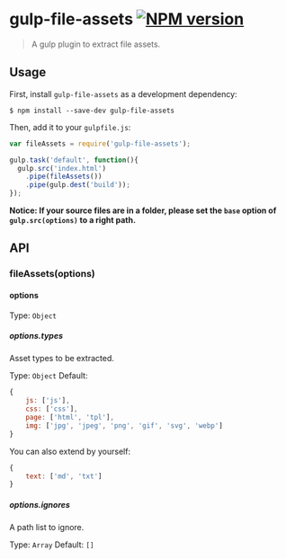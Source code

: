 # gulp-file-assets [![NPM version][npm-image]][npm-url]

> A gulp plugin to extract file assets.

## Usage

First, install `gulp-file-assets` as a development dependency:

```shell
$ npm install --save-dev gulp-file-assets
```

Then, add it to your `gulpfile.js`:

```js
var fileAssets = require('gulp-file-assets');

gulp.task('default', function(){
  gulp.src('index.html')
    .pipe(fileAssets())
    .pipe(gulp.dest('build'));
});
```

**Notice: If your source files are in a folder, please set the `base` option of `gulp.src(options)` to a right path.**

## API

### fileAssets(options)

#### options
Type: `Object`

##### options.types

Asset types to be extracted.

Type: `Object`
Default:
```js
{
	js: ['js'],
	css: ['css'],
	page: ['html', 'tpl'],
	img: ['jpg', 'jpeg', 'png', 'gif', 'svg', 'webp']
}
```

You can also extend by yourself:

```js
{
	text: ['md', 'txt']
}
```

##### options.ignores

A path list to ignore.

Type: `Array`
Default: `[]`

[npm-url]: https://npmjs.org/package/gulp-file-assets
[npm-image]: https://badge.fury.io/js/gulp-file-assets.svg
